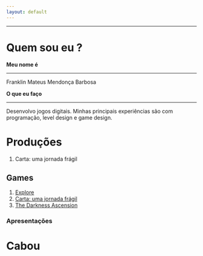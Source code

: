 ```yaml
---  
layout: default
---  
```

* * *
# **Quem sou eu** ?  

 **Meu nome é**  
 * * *  
 Franklin Mateus Mendonça Barbosa  

 **O que eu faço**  
 * * *  
 Desenvolvo jogos digitais. Minhas principais experiências são com programação, level design e game design.  
  
# **Produções**  
1. Carta: uma jornada frágil  

## **Games**  
1. [Explore](https://thewordkh.github.io/Explore/)    
2. [Carta: uma jornada frágil](https://mychellangello.github.io/Carta%20uma%20jornada%20fr%C3%A1gil/)  
3. [The Darkness Ascension](https://guiegle.github.io/tda2/)    
### **Apresentações**  

# Cabou

